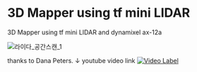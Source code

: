 # 3D Mapper using tf mini LIDAR
3D Mapper using tf mini LIDAR and dynamixel ax-12a

![라이다_공간스캔_1](https://user-images.githubusercontent.com/35722709/73516863-1f79ef00-443d-11ea-9fbf-db1b18918835.gif)

thanks to Dana Peters.
↓ youtube video link
[![Video Label](http://img.youtube.com/vi/xkut3yRL61U/0.jpg)](https://youtu.be/xkut3yRL61Ut=0s)
